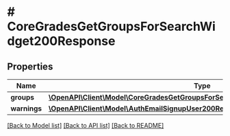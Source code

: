 # # CoreGradesGetGroupsForSearchWidget200Response

## Properties

Name | Type | Description | Notes
------------ | ------------- | ------------- | -------------
**groups** | [**\OpenAPI\Client\Model\CoreGradesGetGroupsForSearchWidget200ResponseGroupsInner[]**](CoreGradesGetGroupsForSearchWidget200ResponseGroupsInner.md) |  |
**warnings** | [**\OpenAPI\Client\Model\AuthEmailSignupUser200ResponseWarningsInner[]**](AuthEmailSignupUser200ResponseWarningsInner.md) |  | [optional]

[[Back to Model list]](../../README.md#models) [[Back to API list]](../../README.md#endpoints) [[Back to README]](../../README.md)
